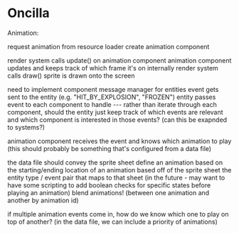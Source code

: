 Oncilla
=======

Animation:

request animation from resource loader
create animation component

render system calls update() on animation component
animation component updates and keeps track of which frame it's on internally
render system calls draw()
sprite is drawn onto the screen

need to implement component message manager for entities
event gets sent to the entity (e.g. "HIT_BY_EXPLOSION", "FROZEN")
entity passes event to each component to handle
 --- rather than iterate through each component, should the entity
     just keep track of which events are relevant and which
     component is interested in those events? (can this be exapnded
     to systems?)

animation component receives the event and knows which animation to play
    (this should probably be something that's configured from a data file)

the data file should convey
    the sprite sheet
    define an animation based on the starting/ending location of an
        animation based off of the sprite sheet
    the entity type / event pair that maps to that sheet
    (in the future - may want to have some scripting to add boolean
    checks for specific states before playing an animation)
    blend animations! (between one animation and another by animation id)

if multiple animation events come in, how do we know which one to play on top of another?
(in the data file, we can include a priority of animations)
